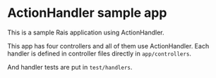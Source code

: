 # ActionHandler sample app

This is a sample Rais application using ActionHandler.

This app has four controllers and all of them use ActionHandler.
Each handler is defined in controller files directly in `app/controllers`.

And handler tests are put in `test/handlers`.

